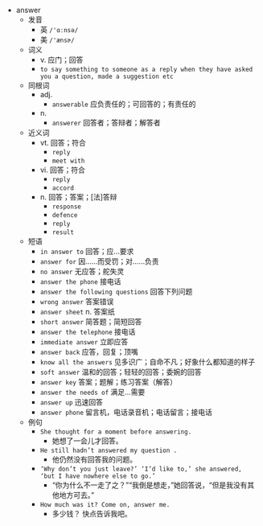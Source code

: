 - answer
  - 发音
    - 英 `/'ɑːnsə/`
    - 美 `/'ænsɚ/`
  - 词义
    - v. 应门；回答
    - `to say something to someone as a reply when they have asked you a question, made a suggestion etc`
  - 同根词
    - adj.
      - `answerable` 应负责任的；可回答的；有责任的
    - n.
      - `answerer` 回答者；答辩者；解答者
  - 近义词
    - vt. 回答；符合
      - `reply`
      - `meet with`
    - vi. 回答；符合
      - `reply`
      - `accord`
    - n. 回答；答案；[法]答辩
      - `response`
      - `defence`
      - `reply`
      - `result`
  - 短语
    - `in answer to` 回答；应…要求 
    - `answer for` 因……而受罚；对……负责 
    - `no answer` 无应答；舵失灵 
    - `answer the phone` 接电话 
    - `answer the following questions` 回答下列问题 
    - `wrong answer` 答案错误 
    - `answer sheet` n. 答案纸 
    - `short answer` 简答题；简短回答 
    - `answer the telephone` 接电话 
    - `immediate answer` 立即应答 
    - `answer back` 应答，回复；顶嘴 
    - `know all the answers` 见多识广；自命不凡；好象什么都知道的样子 
    - `soft answer` 温和的回答；轻轻的回答；委婉的回答 
    - `answer key` 答案；题解；练习答案（解答） 
    - `answer the needs of` 满足...需要 
    - `answer up` 迅速回答 
    - `answer phone` 留言机，电话录音机；电话留言；接电话 
  - 例句
    - `She thought for a moment before answering.`
      - 她想了一会儿才回答。
    - `He still hadn’t answered my question .`
      - 他仍然没有回答我的问题。
    - `‘Why don’t you just leave?’ ‘I’d like to,’ she answered, ‘but I have nowhere else to go.’`
      - “你为什么不一走了之？”“我倒是想走，”她回答说，“但是我没有其他地方可去。”
    - `How much was it? Come on, answer me.`
      - 多少钱？ 快点告诉我吧。

